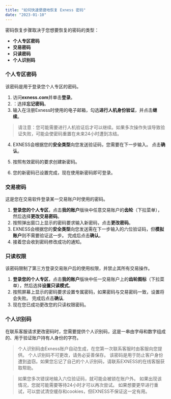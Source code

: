 ```yaml
---
title: "如何快速便捷地恢复 Exness 密码"
date: "2023-01-10"
---
```


<Ads></Ads> 

密码恢复步骤取决于您想要恢复的密码的类型：

- **个人专区密码**
- **交易密码**
- **只读密码**
- **个人识别码**

### **个人专区密码**

该密码是用于登录您个人专区的密码。

1. 访问**exness.com**并单击**登录**。
2. ：选择**忘记密码**。
3. 输入在注册Exness时使用的电子邮箱，勾选**进行人机身份验证**，并点击**继续**。

> 请注意：您可能需要进行人机验证后才可以继续。如果多次操作失误导致验证失败，可能会使密码重置在未来24小时遭到冻结。

4. EXNESS会根据您的**安全类型**向您发送验证码，您需要在下一步输入。 点击**确认**。

5. 按照有效密码的要求创建新密码。
6. 您的新密码已设置完成，现在使用新密码即可登录。

### **交易密码**

这是您在交易软件登录某一交易账户时使用的密码。

1. **登录您的个人专区**，点击**我的账户**版块中任意交易账户的**齿轮**（下拉菜单），然后选择**更改交易密码**。
2. 按照弹出窗口上显示的密码要求输入新密码，点击**更改密码**。
3. EXNESS会根据您的**安全类型**向您发送需在下一步输入的六位验证码，但**模拟账户**则不需要验证这一步。 完成后点击**确认**。
4. 接着您会收到密码修改成功的通知。

### **只读权限**

该密码限制了第三方登录交易账户后的使用权限，并禁止其所有交易操作。

1. **登录您的个人专区**，点击**我的账户**版块中任一交易账户上的**齿轮图标**（下拉菜单），然后选择**设置只读模式**。
2. 按照屏幕上显示的密码要求设置专属密码，如果密码与交易密码一致，设置将会失败。 完成后点击**确认**.
3. 现在您已成功更改您的只读权限密码。

### **个人识别码**

在联系客服请求更改密码时，您需要提供个人识别码，这是一串由字母和数字组成的、用于验证账户持有人身份的字符。

> 个人识别码由Exness账户自动生成，在您第一次联系客服时由客服向您提供。 个人识别码不可更改，请务必妥善保存。 该密码是用于防止客户身份遭到盗窃。如果您忘记了自己的个人识别码，请联系EXNESS的在线客服获取帮助。

> 如果您多次错误地输入六位验证码，就可能会被锁在账户外。 如果出现该情况，您就可能需要等待24小时才可以再次尝试。 如果想要更早进行重试，可以尝试清空缓存和cookies，但EXNESS不保证这一定有用。

